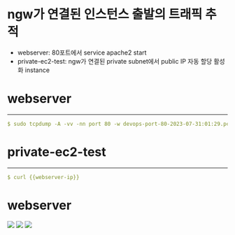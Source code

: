 # ngw가 연결된 인스턴스 출발의 트래픽 추적

- webserver: 80포트에서 service apache2 start
- private-ec2-test: ngw가 연결된 private subnet에서 public IP 자동 할당 활성화 instance

# webserver

---

```yaml
$ sudo tcpdump -A -vv -nn port 80 -w devops-port-80-2023-07-31:01:29.pcap
```

# private-ec2-test

---

```yaml
$ curl {{webserver-ip}}
```

# webserver
![](<./image/스크린샷 2023-07-31 오전 1.46.37.png>)
![](<./image/스크린샷 2023-07-31 오전 1.47.24.png>)
![](<./image/스크린샷 2023-07-31 오전 1.47.37.png>)
